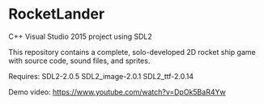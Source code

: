 # RocketLander
C++ Visual Studio 2015 project using SDL2

This repository contains a complete, solo-developed 2D rocket ship game with source code, sound files, and sprites.

Requires:
SDL2-2.0.5
SDL2_image-2.0.1
SDL2_ttf-2.0.14

Demo video:
https://www.youtube.com/watch?v=DpOk5BaR4Yw
